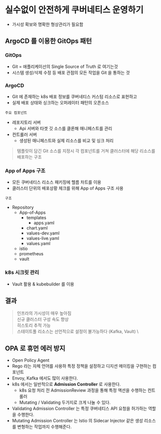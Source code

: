# 실수없이 안전하게 쿠버네티스 운영하기
- 가시성 확보와 명확한 형상관리가 필요함



##  ArgoCD 를 이용한 GitOps 패턴

### GitOps
- Git = 애플리케이선의 Single Source of Truth 로 여기는것
- 시스템 생성/삭제 수정 등 배포 관점의 모든 작업을 Git 을 통하는 것

### ArgoCD
- Git 에 존재하는 k8s 배포 정보를 쿠버네티스 커스텀 리소스로 표현하고
- 실제 배포 상태와 싱크하는 오퍼레이터 패턴의 오픈소스

`주요 컴포넌트`
- 레포지토리 서버
    - Api 서버와 타겟 깃 소스를 클론해 매니페스트를 관리
- 컨트롤러 서버
    - 생성된 매니페스트와 실제 리소스를 비교 및 싱크 처리

> 템플릿이 담긴 Git 소스를 지정시 각 컴포넌트를 거쳐 클러스터에 해당 리소스를 배포하는 구조

### App of Apps 구조
- 모든 쿠버네티스 리소스 패키징에 헬름 차트를 이용
- 클러스터 단위의 배포상황 체크를 위해 App of Apps 구조 사용

`구조`
- Repository
    - App-of-Apps
        - templates
            - apps.yaml
        - chart.yaml
        - values-dev.yaml
        - values-live.yaml
        - values.yaml
    - istio
    - prometheus
    - vault

### k8s 시크릿 관리
- Vault 활용 & kubebuilder 를 이용

## 결과
> 인프라의 가시성이 매우 높아짐 \
> 신규 클러스터 구성 속도 향상 \
> 히스토리 추적 가능 \
> 스테이트풀 리소스는 선언적으로 설정이 불가능하다 (Kafka, Vault) \

## OPA 로 휴먼 에러 방지
- Open Policy Agent
- Rego 라는 자체 언어를 사용하 특정 정책을 설정하고 디지션 메이킹을 구현하는 컴포넌트
- Envoy, Kafka 에서도 많이 사용한다.
- k8s 에서는 일반적으로 **Admission Controller** 로 사용한다.
    - k8s 요청 처리 전 AdmissionReview 과정을 통해 특정 액션을 수행하는 컨트롤러 
    - Mutating / Validating 두가지로 크게 나눌 수 있다.
- Validating Admission Controller 는 특정 쿠버네티스 API 요청을 허가하는 역할을 수행한다.
- Mutating Admission Controller 는 Istio 의 Sidecar Injector 같은 생성 리소스를 변형하는 작업까지 수행해준다.
